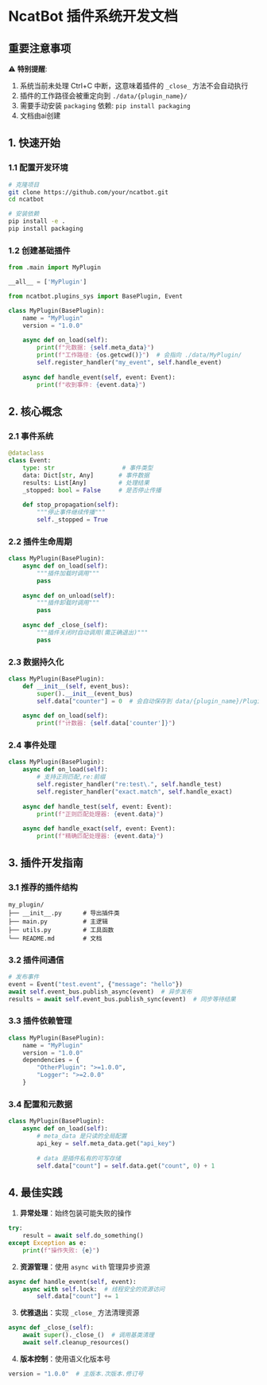 # NcatBot 插件系统开发文档

## 重要注意事项

⚠️ **特别提醒**:

1. 系统当前未处理 Ctrl+C 中断，这意味着插件的 `_close_` 方法不会自动执行
2. 插件的工作路径会被重定向到 `./data/{plugin_name}/`
3. 需要手动安装 `packaging` 依赖: `pip install packaging`
4. 文档由ai创建

## 1. 快速开始

### 1.1 配置开发环境

```bash
# 克隆项目
git clone https://github.com/your/ncatbot.git
cd ncatbot

# 安装依赖
pip install -e .
pip install packaging
```

### 1.2 创建基础插件

```python
from .main import MyPlugin

__all__ = ['MyPlugin']
```

```python
from ncatbot.plugins_sys import BasePlugin, Event

class MyPlugin(BasePlugin):
    name = "MyPlugin"
    version = "1.0.0"
  
    async def on_load(self):
        print(f"元数据: {self.meta_data}")
        print(f"工作路径: {os.getcwd()}")  # 会指向 ./data/MyPlugin/
        self.register_handler("my_event", self.handle_event)
  
    async def handle_event(self, event: Event):
        print(f"收到事件: {event.data}")
```

## 2. 核心概念

### 2.1 事件系统

```python
@dataclass
class Event:
    type: str                   # 事件类型
    data: Dict[str, Any]       # 事件数据
    results: List[Any]         # 处理结果
    _stopped: bool = False     # 是否停止传播
  
    def stop_propagation(self):
        """停止事件继续传播"""
        self._stopped = True
```

### 2.2 插件生命周期

```python
class MyPlugin(BasePlugin):
    async def on_load(self):
        """插件加载时调用"""
        pass
      
    async def on_unload(self):
        """插件卸载时调用"""
        pass
      
    async def _close_(self):
        """插件关闭时自动调用(需正确退出)"""
        pass
```

### 2.3 数据持久化

```python
class MyPlugin(BasePlugin):
    def __init__(self, event_bus):
        super().__init__(event_bus)
        self.data["counter"] = 0  # 会自动保存到 data/{plugin_name}/Plugin.json
      
    async def on_load(self):
        print(f"计数器: {self.data['counter']}")
```

### 2.4 事件处理

```python
class MyPlugin(BasePlugin):
    async def on_load(self):
        # 支持正则匹配,re:前缀
        self.register_handler("re:test\.", self.handle_test)
        self.register_handler("exact.match", self.handle_exact)
      
    async def handle_test(self, event: Event):
        print(f"正则匹配处理器: {event.data}")
      
    async def handle_exact(self, event: Event):
        print(f"精确匹配处理器: {event.data}")
```

## 3. 插件开发指南

### 3.1 推荐的插件结构

```
my_plugin/
├── __init__.py      # 导出插件类
├── main.py          # 主逻辑
├── utils.py         # 工具函数
└── README.md        # 文档
```

### 3.2 插件间通信

```python
# 发布事件
event = Event("test.event", {"message": "hello"})
await self.event_bus.publish_async(event)  # 异步发布
results = await self.event_bus.publish_sync(event)  # 同步等待结果
```

### 3.3 插件依赖管理

```python
class MyPlugin(BasePlugin):
    name = "MyPlugin"
    version = "1.0.0"
    dependencies = {
        "OtherPlugin": ">=1.0.0",
        "Logger": ">=2.0.0"
    }
```

### 3.4 配置和元数据

```python
class MyPlugin(BasePlugin):
    async def on_load(self):
        # meta_data 是只读的全局配置
        api_key = self.meta_data.get("api_key")
      
        # data 是插件私有的可写存储
        self.data["count"] = self.data.get("count", 0) + 1
```

## 4. 最佳实践

1. **异常处理**：始终包装可能失败的操作

```python
try:
    result = await self.do_something()
except Exception as e:
    print(f"操作失败: {e}")
```

2. **资源管理**：使用 `async with` 管理异步资源

```python
async def handle_event(self, event):
    async with self.lock:  # 线程安全的资源访问
        self.data["count"] += 1
```

3. **优雅退出**：实现 `_close_` 方法清理资源

```python
async def _close_(self):
    await super()._close_()  # 调用基类清理
    await self.cleanup_resources()
```

4. **版本控制**：使用语义化版本号

```python
version = "1.0.0"  # 主版本.次版本.修订号
```

